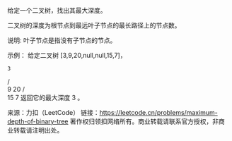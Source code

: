 给定一个二叉树，找出其最大深度。

二叉树的深度为根节点到最远叶子节点的最长路径上的节点数。

说明: 叶子节点是指没有子节点的节点。

示例：
给定二叉树 [3,9,20,null,null,15,7]，

    3
   / \
  9  20
    /  \
   15   7
返回它的最大深度 3 。

来源：力扣（LeetCode）
链接：https://leetcode.cn/problems/maximum-depth-of-binary-tree
著作权归领扣网络所有。商业转载请联系官方授权，非商业转载请注明出处。